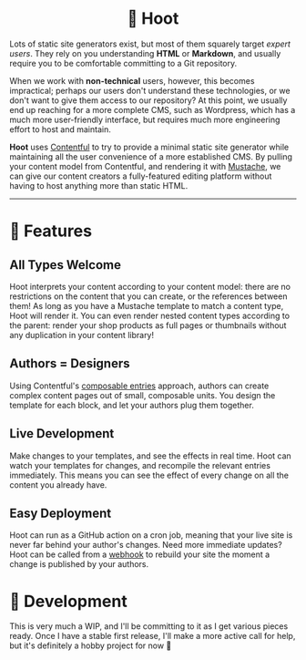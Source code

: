 # <div align="center">🦉 Hoot</div>

Lots of static site generators exist, but most of them squarely target _expert
users_. They rely on you understanding __HTML__ or __Markdown__, and usually
require you to be comfortable committing to a Git repository.

When we work with __non-technical__ users, however, this becomes impractical;
perhaps our users don't understand these technologies, or we don't want to give
them access to our repository? At this point, we usually end up reaching for a
more complete CMS, such as Wordpress, which has a much more user-friendly
interface, but requires much more engineering effort to host and maintain.

__Hoot__ uses [Contentful](https://www.contentful.com) to try to provide a
minimal static site generator while maintaining all the user convenience of a
more established CMS. By pulling your content model from Contentful, and
rendering it with [Mustache](http://mustache.github.io/), we can give our
content creators a fully-featured editing platform without having to host
anything more than static HTML.

---

# 👑 Features

## All Types Welcome

Hoot interprets your content according to your content model: there are no
restrictions on the content that you can create, or the references between
them! As long as you have a Mustache template to match a content type, Hoot
will render it. You can even render nested content types according to the
parent: render your shop products as full pages or thumbnails without any
duplication in your content library!

## Authors = Designers

Using Contentful's [composable entries](https://www.contentful.com/blog/2018/04/25/get-up-to-speed-on-composable-entries/)
approach, authors can create complex content pages out of small, composable
units. You design the template for each block, and let your authors plug them
together.

## Live Development

Make changes to your templates, and see the effects in real time. Hoot can
watch your templates for changes, and recompile the relevant entries
immediately. This means you can see the effect of every change on all the
content you already have.

## Easy Deployment

Hoot can run as a GitHub action on a cron job, meaning that your live site is
never far behind your author's changes. Need more immediate updates? Hoot can
be called from a [webhook](https://www.contentful.com/developers/docs/concepts/webhooks/)
to rebuild your site the moment a change is published by your authors.

# 🚧 Development

This is very much a WIP, and I'll be committing to it as I get various pieces
ready. Once I have a stable first release, I'll make a more active call for
help, but it's definitely a hobby project for now 🙂
